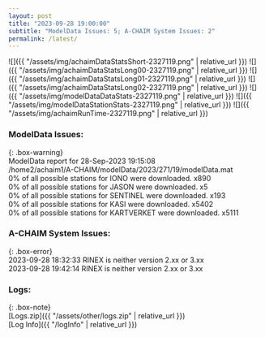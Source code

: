 ```yaml
---
layout: post
title: "2023-09-28 19:00:00"
subtitle: "ModelData Issues: 5; A-CHAIM System Issues: 2"
permalink: /latest/
---
```


![]({{ "/assets/img/achaimDataStatsShort-2327119.png" | relative_url }})
![]({{ "/assets/img/achaimDataStatsLong00-2327119.png" | relative_url }})
![]({{ "/assets/img/achaimDataStatsLong01-2327119.png" | relative_url }})
![]({{ "/assets/img/achaimDataStatsLong02-2327119.png" | relative_url }})
![]({{ "/assets/img/modelDataDataStats-2327119.png" | relative_url }})
![]({{ "/assets/img/modelDataStationStats-2327119.png" | relative_url }})
![]({{ "/assets/img/achaimRunTime-2327119.png" | relative_url }})


### ModelData Issues:  
  
{: .box-warning}  
 ModelData report for 28-Sep-2023 19:15:08   
 /home2/achaim1/A-CHAIM/modelData/2023/271/19/modelData.mat   
 0% of all possible stations for IONO were downloaded. x890   
 0% of all possible stations for JASON were downloaded. x5   
 0% of all possible stations for SENTINEL were downloaded. x193   
 0% of all possible stations for KASI were downloaded. x5402   
 0% of all possible stations for KARTVERKET were downloaded. x5111   
  
### A-CHAIM System Issues:  
  
{: .box-error}  
2023-09-28 18:32:33 RINEX is neither version 2.xx or 3.xx  
2023-09-28 19:42:14 RINEX is neither version 2.xx or 3.xx  

### Logs:  
  
{: .box-note}  
[Logs.zip]({{ "/assets/other/logs.zip" | relative_url }})  
[Log Info]({{ "/logInfo" | relative_url }})  
